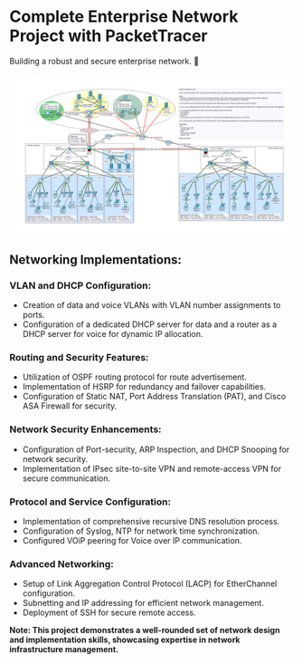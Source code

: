 # Complete Enterprise Network Project with PacketTracer

Building a robust and secure enterprise network. 🧱

![ccna10](/ccna10.png)



## Networking Implementations:

### VLAN and DHCP Configuration:
- Creation of data and voice VLANs with VLAN number assignments to ports.
- Configuration of a dedicated DHCP server for data and a router as a DHCP server for voice for dynamic IP allocation.

### Routing and Security Features:
- Utilization of OSPF routing protocol for route advertisement.
- Implementation of HSRP for redundancy and failover capabilities.
- Configuration of Static NAT, Port Address Translation (PAT), and Cisco ASA Firewall for security.

### Network Security Enhancements:
- Configuration of Port-security, ARP Inspection, and DHCP Snooping for network security.
- Implementation of IPsec site-to-site VPN and remote-access VPN for secure communication.

### Protocol and Service Configuration:
- Implementation of comprehensive recursive DNS resolution process.
- Configuration of Syslog, NTP for network time synchronization.
- Configured VOiP peering for Voice over IP communication.

### Advanced Networking:
- Setup of Link Aggregation Control Protocol (LACP) for EtherChannel configuration.
- Subnetting and IP addressing for efficient network management.
- Deployment of SSH for secure remote access.

**Note: This project demonstrates a well-rounded set of network design and implementation skills, showcasing expertise in network infrastructure management.**